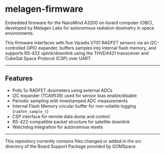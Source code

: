 # melagen-firmware
Embedded firmware for the NanoMind A3200 on-board computer (OBC), developed by Melagen Labs for autonomous radiation dosimetry in space environments.

This firmware interfaces with five Varadis VT01 RADFET sensors via an I2C-controlled GPIO expander, buffers samples into internal flash memory, and supports RS-422 uplink/downlink using the THVD4421 transceiver and CubeSat Space Protocol (CSP) over UART.


---

## Features

- Polls 5x RADFET dosimeters using external ADCs
- I2C expander (TCA9539) used for sensor bias enable/disable
- Periodic sampling with timestamped ADC measurements
- Internal Flash Memory circular buffer for non-volatile logging (`radfet_sample_t`)
- CSP interface for remote data dump and control
- RS-422-compatible packet structure for satellite downlink
- Watchdog integration for autonomous resets
---

This repository currently contains files changed or added in the src directory of the Board Support Package provided by GOMSpace.
